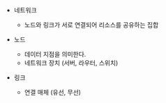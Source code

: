 - 네트워크
    - 노드와 링크가 서로 연결되어 리소스를 공유하는 집합

- 노드
    - 데이터 지점을 의미한다.
    - 네트워크 장치 (서버, 라우터, 스위치)
- 링크
    - 연결 매체 (유선, 무선)
